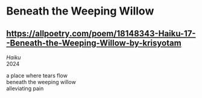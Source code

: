 # Beneath the Weeping Willow
## https://allpoetry.com/poem/18148343-Haiku-17--Beneath-the-Weeping-Willow-by-krisyotam
_Haiku_  
2024

a place where tears flow  
beneath the weeping willow  
alleviating pain

